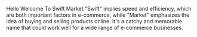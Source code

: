 Hello Welcome To Swift Market
"Swift" implies speed and efficiency, which are both important factors in e-commerce, while "Market" emphasizes the idea of buying and selling products online. It's a catchy and memorable name that could work well for a wide range of e-commerce businesses.

